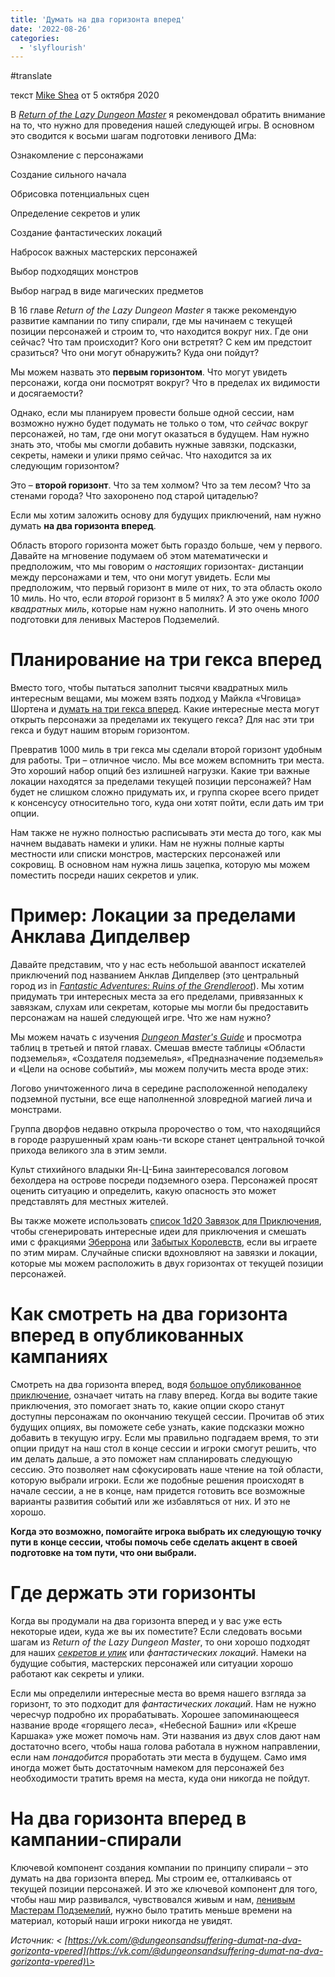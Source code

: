 ```yaml
---
title: 'Думать на два горизонта вперед'
date: '2022-08-26'
categories:
  - 'slyflourish'
---
```


#translate

текст [Mike Shea](https://vk.com/away.php?to=http%3A%2F%2Fmikeshea.net%2FAbout_Mike_Shea.html&cc_key=) от 5 октября 2020

В [_Return of the Lazy Dungeon Master_](https://vk.com/away.php?to=https%3A%2F%2Fslyflourish.com%2Freturnofthelazydm%2Findex.html&cc_key=) я рекомендовал обратить внимание на то, что нужно для проведения нашей следующей игры. В основном это сводится к восьми шагам подготовки ленивого ДМа:

Ознакомление с персонажами

Создание сильного начала

Обрисовка потенциальных сцен

Определение секретов и улик

Создание фантастических локаций

Набросок важных мастерских персонажей

Выбор подходящих монстров

Выбор наград в виде магических предметов

В 16 главе _Return of the Lazy Dungeon Master_ я также рекомендую развитие кампании по типу спирали, где мы начинаем с текущей позиции персонажей и строим то, что находится вокруг них. Где они сейчас? Что там происходит? Кого они встретят? С кем им предстоит сразиться? Что они могут обнаружить? Куда они пойдут?

Мы можем назвать это **первым горизонтом**. Что могут увидеть персонажи, когда они посмотрят вокруг? Что в пределах их видимости и досягаемости?

Однако, если мы планируем провести больше одной сессии, нам возможно нужно будет подумать не только о том, что _сейчас_ вокруг персонажей, но там, где они могут оказаться в будущем. Нам нужно знать это, чтобы мы смогли добавить нужные завязки, подсказки, секреты, намеки и улики прямо сейчас. Что находится за их следующим горизонтом?

Это – **второй горизонт**. Что за тем холмом? Что за тем лесом? Что за стенами города? Что захоронено под старой цитаделью?

Если мы хотим заложить основу для будущих приключений, нам нужно думать **на два горизонта вперед**.

Область второго горизонта может быть гораздо больше, чем у первого. Давайте на мгновение подумаем об этом математически и предположим, что мы говорим о _настоящих_ горизонтах- дистанции между персонажами и тем, что они могут увидеть. Если мы предположим, что первый горизонт в миле от них, то эта область около 10 миль. Но что, если _второй_ горизонт в 5 милях? А это уже около _1000 квадратных миль_, которые нам нужно наполнить. И это очень много подготовки для ленивых Мастеров Подземелий.

# Планирование на три гекса вперед

Вместо того, чтобы пытаться заполнит тысячи квадратных миль интересным вещами, мы можем взять подход у Майкла «Чговица» Шортена и [думать на три гекса вперед](https://vk.com/away.php?to=https%3A%2F%2Fchgowiz-games.blogspot.com%2F2017%2F11%2Fjust-three-hexes-campaign-starters.html&cc_key=). Какие интересные места могут открыть персонажи за пределами их текущего гекса? Для нас эти три гекса и будут нашим вторым горизонтом.

Превратив 1000 миль в три гекса мы сделали второй горизонт удобным для работы. Три – отличное число. Мы все можем вспомнить три места. Это хороший набор опций без излишней нагрузки. Какие три важные локации находятся за пределами текущей позиции персонажей? Нам будет не слишком сложно придумать их, и группа скорее всего придет к консенсусу относительно того, куда они хотят пойти, если дать им три опции.

Нам также не нужно полностью расписывать эти места до того, как мы начнем выдавать намеки и улики. Нам не нужны полные карты местности или списки монстров, мастерских персонажей или сокровищ. В основном нам нужна лишь зацепка, которую мы можем поместить посреди наших секретов и улик.

# Пример: Локации за пределами Анклава Дипделвер

Давайте представим, что у нас есть небольшой аванпост искателей приключений под названием Анклав Дипделвер (это центральный город из in [_Fantastic Adventures: Ruins of the Grendleroot_](https://vk.com/away.php?to=https%3A%2F%2Fslyflourish.com%2Fgrendleroot%2Findex.html&cc_key=)). Мы хотим придумать три интересных места за его пределами, привязанных к завязкам, слухам или секретам, которые мы могли бы предоставить персонажам на нашей следующей игре. Что же нам нужно?

Мы можем начать с изучения [_Dungeon Master's Guide_](https://vk.com/away.php?to=https%3A%2F%2Fwww.amazon.com%2FDungeon-Masters-Guide-Core-Rulebook%2Fdp%2F0786965622%2Fref%3Das_sl_pc_ss_til%3Ftag%3Dslyflourish-20%26linkCode%3Dw01%26linkId%3D5UQGH4F76XZIJEU2%26creativeASIN%3D0786965622&cc_key=) и просмотра таблиц в третьей и пятой главах. Смешав вместе таблицы «Области подземелья», «Создателя подземелья», «Предназначение подземелья» и «Цели на основе событий», мы можем получить места вроде этих:

Логово уничтоженного лича в середине расположенной неподалеку подземной пустыни, все еще наполненной зловредной магией лича и монстрами.

Группа дворфов недавно открыла пророчество о том, что находящийся в городе разрушенный храм юань-ти вскоре станет центральной точкой прихода великого зла в этим земли.

Культ стихийного владыки Ян-Ц-Бина заинтересовался логовом бехолдера на острове посреди подземного озера. Персонажей просят оценить ситуацию и определить, какую опасность это может представлять для местных жителей.

Вы также можете использовать [список 1d20 Завязок для Приключения](https://vk.com/away.php?to=https%3A%2F%2Fslyflourish_content.s3.us-east-1.amazonaws.com%2F1d20_lists.pdf&cc_key=), чтобы сгенерировать интересные идеи для приключения и смешать ими с фракциями [Эберрона](https://vk.com/away.php?to=https%3A%2F%2Fslyflourish.com%2F1d100_eberron_factions.html&cc_key=) или [Забытых Королевств](https://vk.com/away.php?to=https%3A%2F%2Fslyflourish.com%2F1d100_forgotten_realms_factions.html&cc_key=), если вы играете по этим мирам. Случайные списки вдохновляют на завязки и локации, которые мы можем расположить в двух горизонтах от текущей позиции персонажей.

# Как смотреть на два горизонта вперед в опубликованных кампаниях

Смотреть на два горизонта вперед, водя [большое опубликованное приключение](https://vk.com/away.php?to=https%3A%2F%2Fslyflourish.com%2Fguide_to_published_adventures.html&cc_key=), означает читать на главу вперед. Когда вы водите такие приключения, это помогает знать то, какие опции скоро станут доступны персонажам по окончанию текущей сессии. Прочитав об этих будущих опциях, вы поможете себе узнать, какие подсказки можно добавить в текущую игру. Если мы правильно подгадаем время, то эти опции придут на наш стол в конце сессии и игроки смогут решить, что им делать дальше, а это поможет нам спланировать следующую сессию. Это позволяет нам сфокусировать наше чтение на той области, которую выбрали игроки. Если же подобные решения происходят в начале сессии, а не в конце, нам придется готовить все возможные варианты развития событий или же избавляться от них. И это не хорошо.

**Когда это возможно, помогайте игрока выбрать их следующую точку пути в конце сессии, чтобы помочь себе сделать акцент в своей подготовке на том пути, что они выбрали.**

# Где держать эти горизонты

Когда вы продумали на два горизонта вперед и у вас уже есть некоторые идеи, куда же вы их поместите? Если следовать восьми шагам из _Return of the Lazy Dungeon Master_, то они хорошо подходят для наших [_секретов и улик_](https://vk.com/away.php?to=https%3A%2F%2Fslyflourish.com%2Fsharing_secrets.html&cc_key=) или _фантастических локаций_. Намеки на будущие события, мастерских персонажей или ситуации хорошо работают как секреты и улики.

Если мы определили интересные места во время нашего взгляда за горизонт, то это подходит для _фантастических локаций_. Нам не нужно чересчур подробно их прорабатывать. Хорошее запоминающееся название вроде «горящего леса», «Небесной Башни» или «Креше Каршака» уже может помочь нам. Эти названия из двух слов дают нам достаточно всего, чтобы наша голова работала в нужном направлении, если нам _понадобится_ проработать эти места в будущем. Само имя иногда может быть достаточным намеком для персонажей без необходимости тратить время на места, куда они никогда не пойдут.

# На два горизонта вперед в кампании-спирали

Ключевой компонент создания компании по принципу спирали – это думать на два горизонта вперед. Мы строим ее, отталкиваясь от текущей позиции персонажей. И это же ключевой компонент для того, чтобы наш мир развивался, чувствовался живым и нам, [ленивым Мастерам Подземелий](https://vk.com/away.php?to=https%3A%2F%2Fslyflourish.com%2Freturnofthelazydm%2Findex.html&cc_key=), нужно было тратить меньше времени на материал, который наши игроки никогда не увидят.

_Источник: < [https://vk.com/@dungeonsandsuffering-dumat-na-dva-gorizonta-vpered](https://vk.com/@dungeonsandsuffering-dumat-na-dva-gorizonta-vpered)\>_
